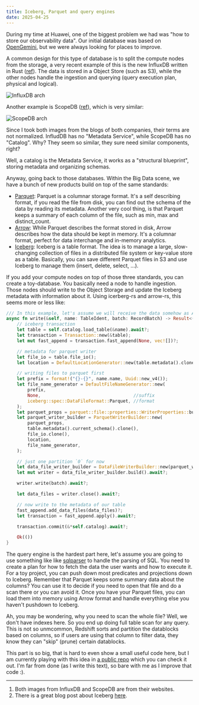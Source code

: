 ```yaml
---
title: Iceberg, Parquet and query engines 
date: 2025-04-25
---
```


During my time at Huawei, one of the biggest problem we had was "how to store our observability data". Our initial database was based on [OpenGemini](https://github.com/openGemini/openGemini), but we were always looking for places to improve.

A common design for this type of database is to split the compute nodes from the storage, a very recent example of this is the new InfluxDB written in Rust ([ref](https://www.influxdata.com/blog/influxdb-engine/)). The data is stored in a Object Store (such as S3), while the other nodes handle the ingestion and querying (query execution plan, physical and logical).

![InfluxDB arch](https://elias.sh/iceberg/InfluxDB-powered-by-IOx.png)

Another example is ScopeDB ([ref](https://www.scopedb.io/blog/manage-observability-data-in-petabytes)), which is very similar:

![ScopeDB arch](https://elias.sh/iceberg/scopedb.png)


Since I took both images from the blogs of both companies, their terms are not normalized. InfludDB has no "Metadata Service", while ScopeDB has no "Catalog". Why? They seem so similar, they sure need similar components, right?

Well, a catalog is the Metadata Service, it works as a "structural blueprint", storing metadata and organizing schemas. 

Anyway, going back to those databases. Within the Big Data scene, we have a bunch of new products build on top of the same standards:

- [Parquet](https://parquet.apache.org/): Parquet is a columnar storage format. It's a self describing format, if you read the file from disk, you can find out the schema of the data by reading its metadata. Another very cool thing, is that Parquet keeps a summary of each column of the file, such as min, max and distinct_count.
- [Arrow](https://arrow.apache.org/): While Parquet describes the format stored in disk, Arrow describes how the data should be kept in memory. It's a columnar format, perfect for data interchange and in-memory analytics.
- [Iceberg](https://iceberg.apache.org/): Iceberg is a table format. The idea is to manage a large, slow-changing collection of files in a distributed file system or key-value store as a table. Basically, you can save different Parquet files in S3 and use Iceberg to manage them (insert, delete, select, ...).

If you add your compute nodes on top of those three standards, you can create a toy-database. You basically need a node to handle ingestion. Those nodes should write to the Object Storage and update the Iceberg metadata with information about it. Using icerberg-rs and arrow-rs, this seems more or less like:

```rust
/// In this example, let's assume we will receive the data somehow as Arrow RecordBatch.
async fn write(&self, name: TableIdent, batch: RecordBatch) -> Result<(), Error> {
    // iceberg transaction
    let table = self.catalog.load_table(&name).await?;
    let transaction = Transaction::new(&table);
    let mut fast_append = transaction.fast_append(None, vec![])?;

    // metadata for parquet writer
    let file_io = table.file_io();
    let location = DefaultLocationGenerator::new(table.metadata().clone())?;

    // writing files to parquet first
    let prefix = format!("{}-{}", name.name, Uuid::new_v4());
    let file_name_generator = DefaultFileNameGenerator::new(
        prefix,
        None,                                   //suffix
        iceberg::spec::DataFileFormat::Parquet, //format
    );
    let parquet_props = parquet::file::properties::WriterProperties::builder().build();
    let parquet_writer_builder = ParquetWriterBuilder::new(
        parquet_props,
        table.metadata().current_schema().clone(),
        file_io.clone(),
        location,
        file_name_generator,
    );

    // just one partition `0` for now
    let data_file_writer_builder = DataFileWriterBuilder::new(parquet_writer_builder, None, 0);
    let mut writer = data_file_writer_builder.build().await?;

    writer.write(batch).await?;

    let data_files = writer.close().await?;

    // now write to the metadata of our table
    fast_append.add_data_files(data_files)?;
    let transaction = fast_append.apply().await?;

    transaction.commit(&*self.catalog).await?;

    Ok(())
}

``` 

The query engine is the hardest part here, let's assume you are going to use something like like [sqlparser](https://docs.rs/sqlparser/latest/sqlparser/) to handle the parsing of SQL. You need to create a plan for how to fetch the data the user wants and how to execute it. For a toy project, you can push down most predicates and projections down to Iceberg. Remember that Parquet keeps some summary data about the columns? You can use it to decide if you need to open that file and do a scan there or you can avoid it. Once you have your Parquet files, you can load them into memory using Arrow format and handle everything else you haven't pushdown to Iceberg.

Ah, you may be wondering, why you need to scan the whole file? Well, we don't have indexes here. So you end up doing full table scan for any query. This is not so unmcommon, Redshift sorts and partition the datablocks based on columns, so if users are using that column to filter data, they know they can "skip" (prune) certain datablocks.

This part is so big, that is hard to even show a small useful code here, but I am currently playing with this idea in [a public repo](https://github.com/era/frieren/tree/master) which you can check it out. I'm far from done (as I write this text), so bare with me as I improve that code :).

----
1. Both images from InfluxDB and ScopeDB are from their websites.
2. There is a great blog post about Iceberg [here](https://relentless-leader.com/apache-iceberg-performance-dive-deep.html).
